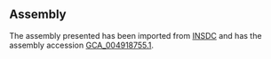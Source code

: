 
Assembly
--------

The assembly presented has been imported from 
[INSDC](http://www.insdc.org) and has the assembly accession
[GCA\_004918755.1](http://www.ebi.ac.uk/ena/data/view/GCA_004918755.1).

